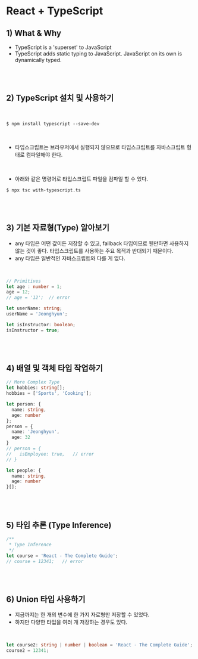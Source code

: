 # React + TypeScript

## 1) What & Why
-   TypeScript is a 'superset' to JavaScript
-   TypeScript adds static typing to JavaScript. JavaScript on its own is dynamically typed. 

<br><br>

## 2) TypeScript 설치 및 사용하기

<br>

```
$ npm install typescript --save-dev
```

<br>

-   타입스크립트는 브라우저에서 실행되지 않으므로 타입스크립트를 자바스크립트 형태로 컴파일해야 한다.

<br>

-   아래와 같은 명령어로 타입스크립트 파일을 컴파일 할 수 있다.

```
$ npx tsc with-typescript.ts
```

<br><br>

## 3) 기본 자료형(Type) 알아보기

-   any 타입은 어떤 값이든 저장할 수 있고, fallback 타입이므로 웬만하면 사용하지 않는 것이 좋다. 타입스크립트를 사용하는 주요 목적과 반대되기 때문이다. 
-   any 타입은 일반적인 자바스크립트와 다를 게 없다. 

<br>

```typescript
// Primitives
let age : number = 1;
age = 12;
// age = '12';  // error

let userName: string;
userName = 'Jeonghyun';

let isInstructor: boolean;
isInstructor = true;
```

<br><br>

## 4) 배열 및 객체 타입 작업하기

```typescript
// More Complex Type
let hobbies: string[];
hobbies = ['Sports', 'Cooking'];

let person: {
  name: string, 
  age: number
};
person = {
  name: 'Jeonghyun',
  age: 32
}
// person = {
//   isEmployee: true,   // error
// }

let people: {
  name: string, 
  age: number
}[];

```

<br><br>

## 5) 타입 추론 (Type Inference)

```typescript
/**
 * Type Inference
 */
let course = 'React - The Complete Guide';
// course = 12341;   // error
```


<br><br>

## 6) Union 타입 사용하기
-   지금까지는 한 개의 변수에 한 가지 자료형만 저장할 수 있었다. 
-   하지만 다양한 타입을 여러 개 저장하는 경우도 있다.

<br>

```typescript
let course2: string | number | boolean = 'React - The Complete Guide';
course2 = 12341;
```